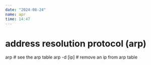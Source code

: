 ```yaml
---
date: "2024-08-24"
name: apr
time: 14:47
---
```


# address resolution protocol (arp)
arp # see the arp table
arp -d [ip] # remove an ip from arp table
